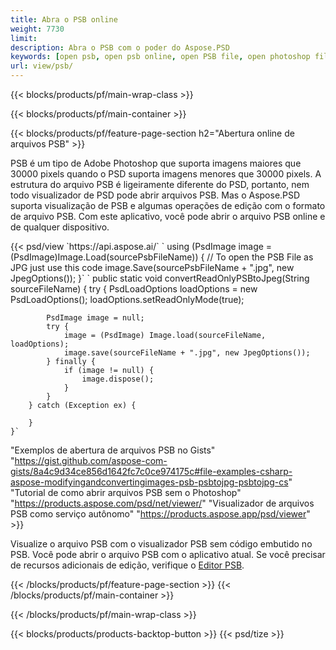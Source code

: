 ```yaml
---
title: Abra o PSB online
weight: 7730
limit: 
description: Abra o PSB com o poder do Aspose.PSD
keywords: [open psb, open psb online, open PSB file, open photoshop file, preview psb]
url: view/psb/
---
```


{{< blocks/products/pf/main-wrap-class >}}

{{< blocks/products/pf/main-container >}}

{{< blocks/products/pf/feature-page-section h2="Abertura online de arquivos PSB" >}}
<p>PSB é um tipo de Adobe Photoshop que suporta imagens maiores que 30000 pixels quando o PSD suporta imagens menores que 30000 pixels. A estrutura do arquivo PSB é ligeiramente diferente do PSD, portanto, nem todo visualizador de PSD pode abrir arquivos PSB. Mas o Aspose.PSD suporta visualização de PSB e algumas operações de edição com o formato de arquivo PSB. Com este aplicativo, você pode abrir o arquivo PSB online e de qualquer dispositivo.</p>
{{< psd/view `https://api.aspose.ai/` 
`    using (PsdImage image = (PsdImage)Image.Load(sourcePsbFileName))
    {
	    // To open the PSB File as JPG just use this code
        image.Save(sourcePsbFileName + ".jpg",  new JpegOptions());
    }`  `    public static void convertReadOnlyPSBtoJpeg(String sourceFileName) {
        try {
            PsdLoadOptions loadOptions = new PsdLoadOptions();
            loadOptions.setReadOnlyMode(true);
            
            PsdImage image = null;
            try {
                image = (PsdImage) Image.load(sourceFileName, loadOptions);
                image.save(sourceFileName + ".jpg", new JpegOptions());
            } finally {
                if (image != null) {
                    image.dispose();
                }
            }
        } catch (Exception ex) {

        }
    }` 
"Exemplos de abertura de arquivos PSB no Gists" "https://gist.github.com/aspose-com-gists/8a4c9d34ce856d1642fc7c0ce974175c#file-examples-csharp-aspose-modifyingandconvertingimages-psb-psbtojpg-psbtojpg-cs" 
"Tutorial de como abrir arquivos PSB sem o Photoshop" "https://products.aspose.com/psd/net/viewer/" 
"Visualizador de arquivos PSB como serviço autônomo" "https://products.aspose.app/psd/viewer" >}}
<p>Visualize o arquivo PSB com o visualizador PSB sem código embutido no PSB. Você pode abrir o arquivo PSB com o aplicativo atual. Se você precisar de recursos adicionais de edição, verifique o <a href="https://products.aspose.app/psd/template-editor">Editor PSB</a>.</p>
{{< /blocks/products/pf/feature-page-section >}}
{{< /blocks/products/pf/main-container >}}


{{< /blocks/products/pf/main-wrap-class >}}

{{< blocks/products/products-backtop-button >}}
{{< psd/tize >}}
